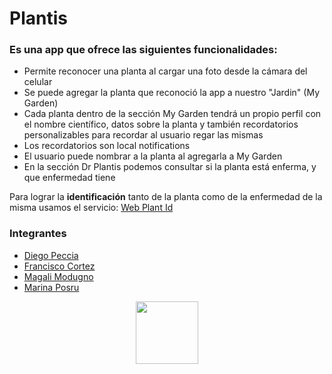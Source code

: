 # Plantis

### Es una app que ofrece las siguientes funcionalidades:

- Permite reconocer una planta al cargar una foto desde la cámara del celular
- Se puede agregar la planta que reconoció la app a nuestro "Jardin" (My Garden)
- Cada planta dentro de la sección My Garden tendrá un propio perfil con el nombre científico, datos sobre la planta y también recordatorios personalizables para recordar al usuario regar las mismas
- Los recordatorios son local notifications
- El usuario puede nombrar a la planta al agregarla a My Garden
- En la sección Dr Plantis podemos consultar si la planta está enferma, y que enfermedad tiene

Para lograr la **identificación** tanto de la planta como de la enfermedad de la misma usamos el servicio: [Web Plant Id](https://web.plant.id/about/)

### Integrantes

- [Diego Peccia](https://github.com/dpeccia)
- [Francisco Cortez](https://github.com/FranciscoII)
- [Magali Modugno](https://github.com/mmodugno)
- [Marina Posru](https://github.com/mposru)


<div id="header" align="center">
  <img src="https://media.giphy.com/media/daa8oT5L8Ox3ffWVjr/giphy.gif" width="100"/>
</div>
